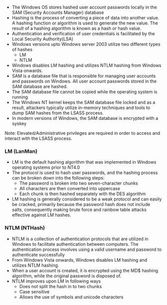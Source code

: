 - The Windows OS stores hashed user account passwords locally in the SAM (Security Accounts Manager) database
- Hashing is the process of converting a piece of data into another value. A hashing function or algorithm is used to generate the new value. The result of a hashing algorithm is known as a hash or hash value.
- Authentication and verification of user credentials is facilitated by the Local Security Authority(LSA)
- Windows versions upto Windows server 2003 utilize two different types of hashes
	- LM
	- NTLM
- Windows disables LM hashing and utilizes NTLM hashing from Windows Vista onwards.
- SAM is a database file that is responsible for managing user accounts and passwords on Windows. All user account passwords stored in the SAM database are hashed.
- The SAM database file cannot be copied while the operating system is running
- The Windows NT kernel keeps the SAM database file locked and as a result, attackers typically utilize in-memory techniques and tools to dump SAM hashes from the LSASS process.
- In modern versions of Windows, the SAM database is encrypted with a syskey

Note: Elevated/Administrative privileges are required in order to access and interact with the LSASS process.

### LM (LanMan)

- LM is the default hashing algorithm that was implemented in Windows operating systems prior to NT4.0
- The protocol is used to hash user passwords, and the hashing process can be broken down into the following steps:
	- The password is broken into two seven-character chunks
	- All characters are then converted into uppercase
	- Each chunk is then hashed separately with the DES algorithm
- LM hashing is generally considered to be a weak protocol and can easily be cracked, primarily because the password hash does not include salts, consequently making brute force and rainbow table attacks effective against LM hashes.

### NTLM (NTHash)

- NTLM is a collection of authentication protocols that are utilized in Windows to facilitate authentication between computers. The authentication process involves using a valid username and password to authenticate successfully
- From Windows Vista onwards, Windows disables LM hashing and utilizes NTLM hashing.
- When a user account is created, it is encrypted using the MD$ hashing algorithm, while the original password is disposed of.
- NTLM improves upon LM in following ways
	- Does not split the hash in to two chunks
	- Case sensitive
	- Allows the use of symbols and unicode characters